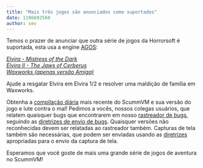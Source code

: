 ```yaml
---
title: "Mais três jogos são anunciados como suportados"
date: 1196602560
author: sev
---
```


Temos o prazer de anunciar que outra série de jogos da Horrorsoft é suportada, esta usa a engine [AGOS](http://wiki.scummvm.org/index.php/AGOS):

[*Elvira - Mistress of the Dark*](http://wiki.scummvm.org/index.php/Elvira:_Mistress_of_the_Dark)  
[*Elvira II - The Jaws of Cerberus*](http://wiki.scummvm.org/index.php/Elvira_2:_The_Jaws_of_Cerberus)  
[*Waxworks (apenas versão Amiga)*](http://wiki.scummvm.org/index.php/Waxworks)  

Ajude a resgatar Elvira em Elvira 1/2 e resolver uma maldição de família em Waxworks.

Obtenha a [compilação diária](/downloads/#daily) mais recente do ScummVM e sua versão do jogo e lute contra o mal! Pedimos a vocês, nossos colegas usuários, que relatem quaisquer bugs que encontrarem em nosso [rastreador de bugs](http://bugs.scummvm.org/), seguindo as [diretrizes de envio de bugs](/faq/#question.report-bugs ). Quaisquer versões não reconhecidas devem ser relatadas ao rastreador também. Capturas de tela também são necessárias, que podem ser enviadas usando as [diretrizes](http://wiki.scummvm.org/index.php/Screenshots) apropriadas para o envio da captura de tela.

Esperamos que você goste de mais uma grande série de jogos de aventura no ScummVM!
